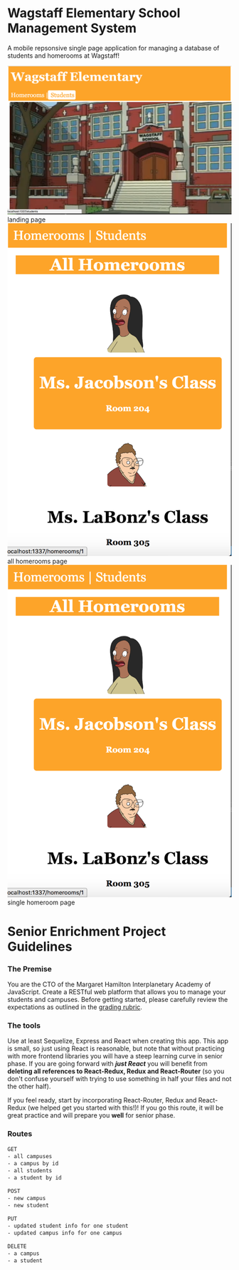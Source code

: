 # Wagstaff Elementary School Management System

A mobile repsonsive single page application for managing a database of students and homerooms at Wagstaff!

![alt text](/public/images/display1.png)
                        landing page
![alt text](/public/images/display2.png)
                      all homerooms page
![alt text](/public/images/display2.png)
                     single homeroom page


# Senior Enrichment Project Guidelines

  ### The Premise

  You are the CTO of the Margaret Hamilton Interplanetary Academy of JavaScript. Create a RESTful web platform that allows you to manage your students and campuses. Before getting started, please carefully review the expectations as outlined in the [grading rubric](https://docs.google.com/document/d/1X5FekpyZqAiTmSU0ipAAHTGyIoInC-m-1a75YkMcejM).

  ### The tools

  Use at least Sequelize, Express and React when creating this app. This app is small, so just using React is reasonable, but note that without practicing with more frontend libraries you will have a steep learning curve in senior phase. If you are going forward with ***just React*** you will benefit from **deleting all references to React-Redux, Redux and React-Router** (so you don't confuse yourself with trying to use something in half your files and not the other half). 

  If you feel ready, start by incorporating React-Router, Redux and React-Redux (we helped get you started with this!)! If you go this route, it will be great practice and will prepare you **well** for senior phase.

  ### Routes

  ```
  GET
  - all campuses
  - a campus by id
  - all students
  - a student by id
  ```

  ```
  POST
  - new campus
  - new student
  ```

  ```
  PUT
  - updated student info for one student
  - updated campus info for one campus
  ```

  ```
  DELETE
  - a campus
  - a student
  ```
